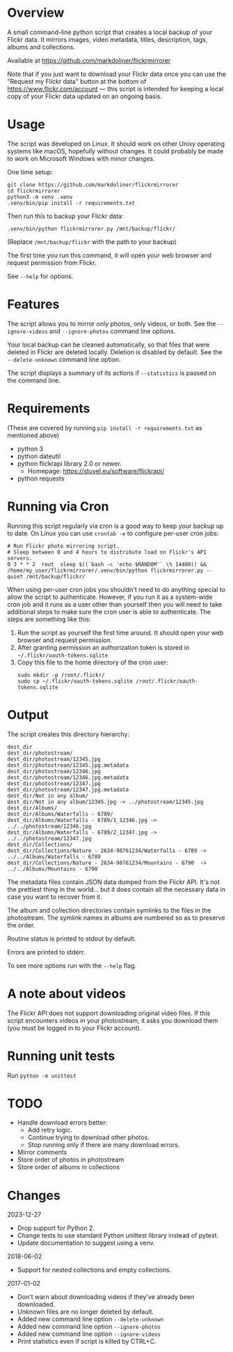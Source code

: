 Overview
========
A small command-line python script that creates a local backup of your
Flickr data. It mirrors images, video metadata, titles, description, tags,
albums and collections.

Available at https://github.com/markdoliner/flickrmirrorer

Note that if you just want to download your Flickr data once you can use
the "Request my Flickr data" button at the bottom of
https://www.flickr.com/account — this script is intended for keeping a
local copy of your Flickr data updated on an ongoing basis.

Usage
=====
The script was developed on Linux. It should work on other Unixy operating
systems like macOS, hopefully without changes. It could probably be made
to work on Microsoft Windows with minor changes.

One time setup:

```
git clone https://github.com/markdoliner/flickrmirrorer
cd flickrmirrorer
python3 -m venv .venv
.venv/bin/pip install -r requirements.txt
```

Then run this to backup your Flickr data:

```
.venv/bin/python flickrmirrorer.py /mnt/backup/flickr/
```

(Replace `/mnt/backup/flickr` with the path to your backup)

The first time you run this command, it will open your web browser and request permission from Flickr.

See `--help` for options.


Features
========
The script allows you to mirror only photos, only videos, or both. See
the `--ignore-videos` and `--ignore-photos` command line options.

Your local backup can be cleaned automatically, so that files that were
deleted in Flickr are deleted locally. Deletion is disabled by default. See
the `--delete-unknown` command line option.

The script displays a summary of its actions if `--statistics` is passed on
the command line.

Requirements
============

(These are covered by running `pip install -r requirements.txt` as mentioned above)

* python 3
* python dateutil
* python flickrapi library 2.0 or newer.
  * Homepage: https://stuvel.eu/software/flickrapi/
* python requests

Running via Cron
================
Running this script regularly via cron is a good way to keep your backup
up to date. On Linux you can use `crontab -e` to configure per-user cron jobs:

```
# Run Flickr photo mirroring script.
# Sleep between 0 and 4 hours to distribute load on Flickr's API servers.
0 3 * * 2  root  sleep $((`bash -c 'echo $RANDOM'` \% 14400)) && /home/my_user/flickrmirrorer/.venv/bin/python flickrmirrorer.py --quiet /mnt/backup/flickr/
```

When using per-user cron jobs you shouldn't need to do anything special to
allow the script to authenticate. However, if you run it as a system-wide
cron job and it runs as a user other than yourself then you will
need to take additional steps to make sure the cron user is able to
authenticate. The steps are something like this:

1. Run the script as yourself the first time around. It should open
   your web browser and request permission.
2. After granting permission an authorization token is stored in
   `~/.flickr/oauth-tokens.sqlite`
3. Copy this file to the home directory of the cron user:
   ```
   sudo mkdir -p /root/.flickr/
   sudo cp ~/.flickr/oauth-tokens.sqlite /root/.flickr/oauth-tokens.sqlite
   ```


Output
======
The script creates this directory hierarchy:

```
dest_dir
dest_dir/photostream/
dest_dir/photostream/12345.jpg
dest_dir/photostream/12345.jpg.metadata
dest_dir/photostream/12346.jpg
dest_dir/photostream/12346.jpg.metadata
dest_dir/photostream/12347.jpg
dest_dir/photostream/12347.jpg.metadata
dest_dir/Not in any album/
dest_dir/Not in any album/12345.jpg -> ../photostream/12345.jpg
dest_dir/Albums/
dest_dir/Albums/Waterfalls - 6789/
dest_dir/Albums/Waterfalls - 6789/1_12346.jpg -> ../../photostream/12346.jpg
dest_dir/Albums/Waterfalls - 6789/2_12347.jpg -> ../../photostream/12347.jpg
dest_dir/Collections/
dest_dir/Collections/Nature - 2634-98761234/Waterfalls - 6789 -> ../../Albums/Waterfalls - 6789
dest_dir/Collections/Nature - 2634-98761234/Mountains - 6790  -> ../../Albums/Mountains - 6790
```

The metadata files contain JSON data dumped from the Flickr API.
It's not the prettiest thing in the world... but it does contain
all the necessary data in case you want to recover from it.

The album and collection directories contain symlinks to the files in
the photostream. The symlink names in albums are numbered so as to
preserve the order.

Routine status is printed to stdout by default.

Errors are printed to stderr.

To see more options run with the `--help` flag.


A note about videos
===================
The Flickr API does not support downloading original video files. If this
script encounters videos in your photostream, it asks you download them
(you must be logged in to your Flickr account).


Running unit tests
==================
Run `python -m unittest`


TODO
====
* Handle download errors better:
  * Add retry logic.
  * Continue trying to download other photos.
  * Stop running only if there are many download errors.
* Mirror comments
* Store order of photos in photostream
* Store order of albums in collections


Changes
=======
2023-12-27
- Drop support for Python 2.
- Change tests to use standard Python unittest library instead of pytest.
- Update documentation to suggest using a venv.

2018-06-02
- Support for nested collections and empty collections.

2017-01-02
- Don't warn about downloading videos if they've already been downloaded.
- Unknown files are no longer deleted by default.
- Added new command line option `--delete-unknown`
- Added new command line option `--ignore-photos`
- Added new command line option `--ignore-videos`
- Print statistics even if script is killed by CTRL+C.
